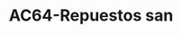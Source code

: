 ---
title: "AC64-Repuestos san"
url: /san-reimundo/ac64-repuestos-san/
shop: piezas de automóviles
---